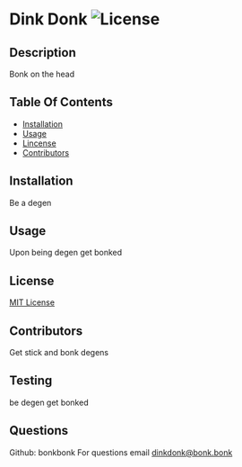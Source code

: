 
  # Dink Donk ![License](https://img.shields.io/badge/License-MIT-brightgreen)
  ## Description
  Bonk on the head 
  ## Table Of Contents
  - [Installation](#installation)
  - [Usage](#usage)
  - [Lincense](#license)
  - [Contributors](#contributors)
  ## Installation
  Be a degen
  ## Usage
  Upon being degen get bonked
  
  ## License
  [MIT License](https://choosealicense.com/licenses/mit/)
  
  ## Contributors
  Get stick and bonk degens
  ## Testing
  be degen get bonked
  ## Questions
  Github: bonkbonk
  For questions email dinkdonk@bonk.bonk
